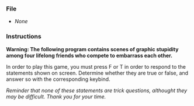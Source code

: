 ### File

* _None_

### Instructions

**Warning: The following program contains scenes of graphic stupidity among four lifelong friends who compete to embarrass each other.**

In order to play this game, you must press F or T in order to respond to the statements shown on screen. Determine whether they are true or false, and answer so with the corresponding keybind. 

*Reminder that none of these statements are trick questions, althought they may be difficult. Thank you for your time.*
